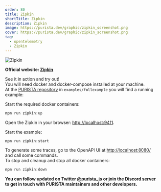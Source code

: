 ```yaml
---
order: 80
title: Zipkin
shortTitle: Zipkin
description: Zipkin
image: https://purista.dev/graphic/zipkin_screenshot.png
cover: https://purista.dev/graphic/zipkin_screenshot.png
tag:
  - opentelemetry
  - Zipkin
---
```



![Zipkin](/graphic/zipkin_screenshot.png)

__Official website: [Zipkin](https://zipkin.io)__

See it in action and try out!  
You will need docker and docker-compose installed at your machine.  
At the [PURISTA repository](https://github.com/sebastianwessel/purista) in `examples/fullexample` you will find a running example:

Start the required docker containers:

```bash
npm run zipkin:up
```

Open the Zipkin in your browser: [http://localhost:9411](http://localhost:9411).

Start the example:

```bash
npm run zipkin:start
```

To generate some traces, go to the OpenAPI UI at [http://localhost:8080/](http://localhost:8080/) and call some commands.  
To stop and cleanup and stop all docker containers:

```bash
npm run zipkin:down
```

__You can follow updated on Twitter [@purista_js](https://twitter.com/purista_js) or join the [Discord server](https://discord.gg/9feaUm3H2v) to get in touch with PURISTA maintainers and other developers.__
